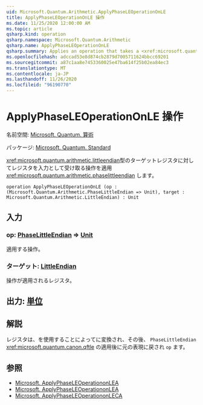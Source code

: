 ```yaml
---
uid: Microsoft.Quantum.Arithmetic.ApplyPhaseLEOperationOnLE
title: ApplyPhaseLEOperationOnLE 操作
ms.date: 11/25/2020 12:00:00 AM
ms.topic: article
qsharp.kind: operation
qsharp.namespace: Microsoft.Quantum.Arithmetic
qsharp.name: ApplyPhaseLEOperationOnLE
qsharp.summary: Applies an operation that takes a <xref:microsoft.quantum.arithmetic.littleendian> register as input on a target register of type <xref:microsoft.quantum.arithmetic.phaselittleendian>.
ms.openlocfilehash: adccad53e8d874cb2879d7005711624bbcc69201
ms.sourcegitcommit: a87c1aa8e7453360025e47ba614f25b02ea84ec3
ms.translationtype: MT
ms.contentlocale: ja-JP
ms.lasthandoff: 11/26/2020
ms.locfileid: "96190770"
---
```

# <a name="applyphaseleoperationonle-operation"></a>ApplyPhaseLEOperationOnLE 操作

名前空間: [Microsoft. Quantum. 算術](xref:Microsoft.Quantum.Arithmetic)

パッケージ: [Microsoft. Quantum. Standard](https://nuget.org/packages/Microsoft.Quantum.Standard)


<xref:microsoft.quantum.arithmetic.littleendian>型のターゲットレジスタに対してレジスタを入力として受け取る操作を適用 <xref:microsoft.quantum.arithmetic.phaselittleendian> します。

```qsharp
operation ApplyPhaseLEOperationOnLE (op : (Microsoft.Quantum.Arithmetic.PhaseLittleEndian => Unit), target : Microsoft.Quantum.Arithmetic.LittleEndian) : Unit
```


## <a name="input"></a>入力

### <a name="op--phaselittleendian--unit"></a>op: [PhaseLittleEndian](xref:Microsoft.Quantum.Arithmetic.PhaseLittleEndian) => [Unit](xref:microsoft.quantum.lang-ref.unit) 

適用する操作。


### <a name="target--littleendian"></a>ターゲット: [LittleEndian](xref:Microsoft.Quantum.Arithmetic.LittleEndian)

操作が適用されるレジスタ。



## <a name="output--unit"></a>出力: [単位](xref:microsoft.quantum.lang-ref.unit)



## <a name="remarks"></a>解説

レジスタは、を使用することによってに変換され、その後、 `PhaseLittleEndian` <xref:microsoft.quantum.canon.qftle> の適用後に元の表現に戻され `op` ます。

## <a name="see-also"></a>参照

- [Microsoft. ApplyPhaseLEOperationonLEA](xref:Microsoft.Quantum.Canon.ApplyPhaseLEOperationonLEA)
- [Microsoft. ApplyPhaseLEOperationonLEA](xref:Microsoft.Quantum.Canon.ApplyPhaseLEOperationonLEA)
- [Microsoft. ApplyPhaseLEOperationonLECA](xref:Microsoft.Quantum.Canon.ApplyPhaseLEOperationonLECA)